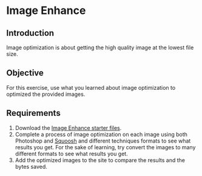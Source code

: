 # Image Enhance 

## Introduction
Image optimization is about getting the high quality image at the lowest file size. 

## Objective
For this exercise, use what you learned about image optimization to optimized the provided images.

## Requirements

1. Download the [Image Enhance starter files](https://github.com/MTM6230/image-enhance/archive/master.zip).
2. Complete a process of image optimization on each image using both Photoshop and [Squoosh](https://squoosh.app/) and different techniques formats to see what results you get. For the sake of learning, try convert the images to many different formats to see what results you get.
3. Add the optimized images to the site to compare the results and the bytes saved. 